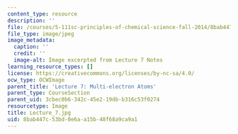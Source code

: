 ```yaml
---
content_type: resource
description: ''
file: /courses/5-111sc-principles-of-chemical-science-fall-2014/8bab447c53bd0e6aa15b48f68a9ca9a1_Lecture_7.jpg
file_type: image/jpeg
image_metadata:
  caption: ''
  credit: ''
  image-alt: Image excerpted from Lecture 7 Notes
learning_resource_types: []
license: https://creativecommons.org/licenses/by-nc-sa/4.0/
ocw_type: OCWImage
parent_title: 'Lecture 7: Multi-electron Atoms'
parent_type: CourseSection
parent_uid: 3cbec0b6-342c-45e2-19db-b316c53f0274
resourcetype: Image
title: Lecture_7.jpg
uid: 8bab447c-53bd-0e6a-a15b-48f68a9ca9a1
---
```

